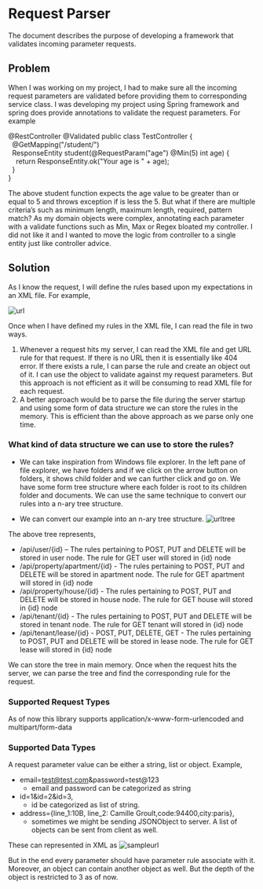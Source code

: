 # Request Parser

The document describes the purpose of developing a framework that validates incoming parameter requests.

## Problem
When I was working on my project, I had to make sure all the incoming request parameters are validated before providing them to corresponding service class. I was developing my project using Spring framework and spring does provide annotations to validate the request parameters. For example 

@RestController
@Validated
public class TestController {<br/>
&nbsp;&nbsp;@GetMapping("/student/")<br/>
&nbsp;&nbsp;ResponseEntity<String> student(@RequestParam("age") @Min(5) int age) {<br/>
&nbsp;&nbsp;&nbsp;&nbsp;return ResponseEntity.ok("Your age is " + age);<br/>
&nbsp;&nbsp;}<br/>
}<br/>

The above student function expects the age value to be greater than or equal to 5 and throws exception if is less the 5. But what if there are multiple criteria’s such as minimum length, maximum length, required, pattern match? As my domain objects were complex, annotating each parameter with a validate functions such as Min, Max or Regex bloated my controller. I did not like it and I wanted to move the logic from controller to a single entity just like controller advice.  


## Solution 

As I know the request, I will define the rules based upon my expectations in an XML file. For example,

![url](https://user-images.githubusercontent.com/49817583/97086122-c339a980-1621-11eb-93fc-ccefd8450e4c.png)

Once when I have defined my rules in the XML file, I can read the file in two ways.
1.	Whenever a request hits my server, I can read the XML file and get URL rule for that request. If there is no URL then it is essentially like 404 error. If there exists a rule, I can parse the rule and create an object out of it. I can use the object to validate against my request parameters. But this approach is not efficient as it will be consuming to read XML file for each request. 
2.	A better approach would be to parse the file during the server startup and using some form of data structure we can store the rules in the memory. This is efficient than the above approach as we parse only one time.  

### What kind of data structure we can use to store the rules?
- We can take inspiration from Windows file explorer. In the left pane of file explorer, we have folders and if we click on the arrow button on folders, it shows child folder and we can further click and go on. We have some form tree structure where each folder is root to its children folder and documents. We can use the same technique to convert our rules into a n-ary tree structure.

- We can convert our example into an n-ary tree structure.
![urltree](https://user-images.githubusercontent.com/49817583/97086256-6ab6dc00-1622-11eb-85dc-6d3d0a125742.png)

The above tree represents,

- /api/user/{id} – The rules pertaining to POST, PUT and DELETE will be stored in user node. The rule for GET user will stored in {id} node  
- /api/property/apartment/{id} - The rules pertaining to POST, PUT and DELETE will be stored in apartment node. The rule for GET apartment will stored in {id} node  
- /api/property/house/{id} - The rules pertaining to POST, PUT and DELETE will be stored in house node. The rule for GET house will stored in {id} node  
- /api/tenant/{id} - The rules pertaining to POST, PUT and DELETE will be stored in tenant node. The rule for GET tenant will stored in {id} node  
- /api/tenant/lease/{id} - POST, PUT, DELETE, GET - The rules pertaining to POST, PUT and DELETE will be stored in lease node. The rule for GET lease will stored in {id} node  

We can store the tree in main memory. Once when the request hits the server, we can parse the tree and find the corresponding rule for the request.

### Supported Request Types
As of now this library supports application/x-www-form-urlencoded and multipart/form-data

### Supported Data Types
A request parameter value can be either a string, list or object. 
Example,
- email=test@test.com&password=test@123
  - email and password can be categorized as string
- id=1&id=2&id=3, 
  - id be categorized as list of string. 
- address={line_1:10B, line_2: Camille Groult,code:94400,city:paris},
  - sometimes we might be sending JSONObject to server. A list of objects can be sent from client as well. 

These can represented in XML as
![sampleurl](https://user-images.githubusercontent.com/49817583/97086559-3f34f100-1624-11eb-9bb2-6751dfba9ddd.png)

But in the end every parameter should have parameter rule associate with it. Moreover, an object can contain another object as well. But the depth of the object is restricted to 3 as of now.

